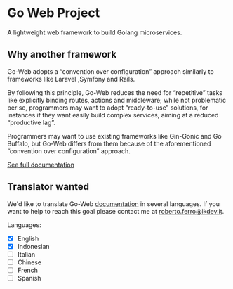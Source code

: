 # Go Web Project

A lightweight web framework to build Golang microservices.

## Why another framework

Go-Web adopts a “convention over configuration” approach similarly to frameworks like Laravel ,Symfony and Rails.

By following this principle, Go-Web reduces the need for “repetitive” tasks like explicitly binding routes, actions and middleware; while not problematic per se, programmers may want to adopt “ready-to-use” solutions, for instances if they want easily build complex services, aiming at a reduced “productive lag”.

Programmers may want to use existing frameworks like Gin-Gonic and Go Buffalo, but Go-Web differs from them because of the aforementioned “convention over configuration” approach.

[See full documentation](https://goweb.ikdev.it/)

## Translator wanted

We'd like to translate Go-Web [documentation](https://goweb.ikdev.it) in several languages. If you want to help to reach this goal please
contact me at roberto.ferro@ikdev.it.

Languages:

- [x] English
- [x] Indonesian
- [ ] Italian
- [ ] Chinese
- [ ] French
- [ ] Spanish
